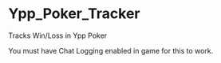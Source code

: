 # Ypp_Poker_Tracker
Tracks Win/Loss in Ypp Poker

You must have Chat Logging enabled in game for this to work.
